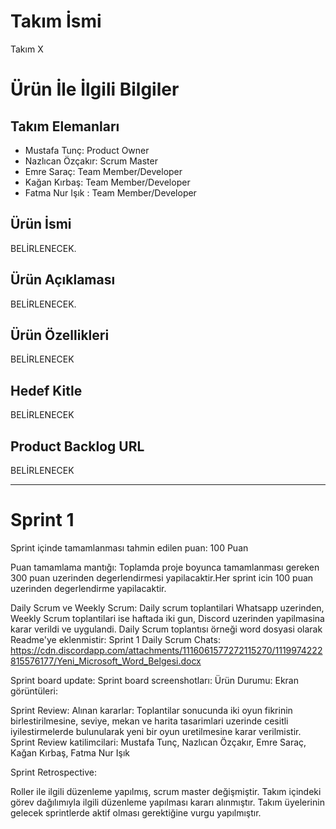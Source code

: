 # **Takım İsmi**

Takım X

# Ürün İle İlgili Bilgiler

## Takım Elemanları

- Mustafa Tunç: Product Owner
- Nazlıcan Özçakır: Scrum Master
- Emre Saraç: Team Member/Developer
- Kağan Kırbaş: Team Member/Developer
- Fatma Nur Işık : Team Member/Developer

## Ürün İsmi

 BELİRLENECEK.

## Ürün Açıklaması

 BELİRLENECEK.

## Ürün Özellikleri

 BELİRLENECEK

## Hedef Kitle

 BELİRLENECEK

## Product Backlog URL

 BELİRLENECEK

---

# Sprint 1

Sprint içinde tamamlanması tahmin edilen puan: 100 Puan

Puan tamamlama mantığı: Toplamda proje boyunca tamamlanması gereken 300 puan uzerinden degerlendirmesi yapilacaktir.Her sprint icin 100 puan uzerinden degerlendirme yapilacaktir.

Daily Scrum ve Weekly Scrum: Daily scrum toplantilari Whatsapp uzerinden, Weekly Scrum toplantilari ise haftada iki gun, Discord uzerinden yapilmasina karar verildi ve uygulandi. Daily Scrum toplantısı örneği word dosyasi olarak Readme'ye eklenmistir:  Sprint 1 Daily Scrum Chats: https://cdn.discordapp.com/attachments/1116061577272115270/1119974222815576177/Yeni_Microsoft_Word_Belgesi.docx

Sprint board update: Sprint board screenshotları:
Ürün Durumu: Ekran görüntüleri:

Sprint Review: Alınan kararlar: Toplantilar sonucunda iki oyun fikrinin birlestirilmesine, seviye, mekan ve harita tasarimlari uzerinde cesitli iyilestirmelerde bulunularak yeni bir oyun uretilmesine karar verilmistir. Sprint Review katilimcilari: Mustafa Tunç, Nazlıcan Özçakır, Emre Saraç, Kağan Kırbaş, Fatma Nur Işık 

Sprint Retrospective:

Roller ile ilgili düzenleme yapılmış, scrum master değişmiştir.
Takım içindeki görev dağılımıyla ilgili düzenleme yapılması kararı alınmıştır.
Takım üyelerinin gelecek sprintlerde aktif olması gerektiğine vurgu yapılmıştır.


